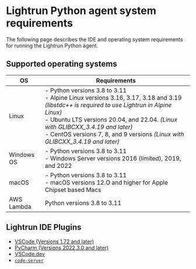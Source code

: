 # Lightrun Python agent system requirements

The following page describes the IDE and operating system requirements for running the Lightrun Python agent.

## Supported operating systems

| OS | Requirements |
|-|--------------|
| Linux |- Python versions 3.8 to 3.11 <br/>- Alpine Linux versions 3.16, 3.17, 3.18 and 3.19 *(libstdc++ is required to use Lightrun in Alpine Linux)* <br/>- Ubuntu LTS versions 20.04, and 22.04. *(Linux with GLIBCXX_3.4.19 and later)* <br/>- CentOS versions 7, 8, and 9 versions *(Linux with GLIBCXX_3.4.19 and later)* |
| Windows OS |- Python versions 3.8 to 3.11 <br/>- Windows Server versions 2016 (limited), 2019, and 2022|
| macOS | - Python versions 3.8 to 3.11 <br/>- macOS versions 12.O and higher for Apple Chipset based Macs  |
| AWS Lambda | Python versions 3.8 to 3.11|

## Lightrun IDE Plugins

- [VSCode (Versions 1.72 and later)](/vscode/vscode-install-plugin/)
- [PyCharm (Versions 2022.3.0 and later)](/plugin/)
- [VSCode.dev](/vscode/vscode-dev/)
- [`code-server`](/vscode/code-server/)





